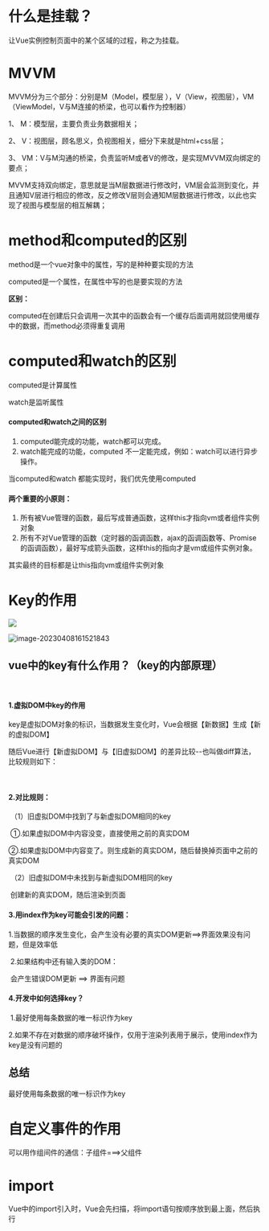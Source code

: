 # 什么是挂载？

让Vue实例控制页面中的某个区域的过程，称之为挂载。



# MVVM

MVVM分为三个部分：分别是M（Model，模型层 ），V（View，视图层），VM（ViewModel，V与M连接的桥梁，也可以看作为控制器）

1、 M：模型层，主要负责业务数据相关；

2、 V：视图层，顾名思义，负视图相关，细分下来就是html+css层；

3、 VM：V与M沟通的桥梁，负责监听M或者V的修改，是实现MVVM双向绑定的要点；

MVVM支持双向绑定，意思就是当M层数据进行修改时，VM层会监测到变化，并且通知V层进行相应的修改，反之修改V层则会通知M层数据进行修改，以此也实现了视图与模型层的相互解耦；





# method和computed的区别

method是一个vue对象中的属性，写的是种种要实现的方法

computed是一个属性，在属性中写的也是要实现的方法

**区别：**

computed在创建后只会调用一次其中的函数会有一个缓存后面调用就回使用缓存中的数据，而method必须得重复调用



# computed和watch的区别

computed是计算属性

watch是监听属性

#### computed和watch之间的区别

1. computed能完成的功能，watch都可以完成。
2. watch能完成的功能，computed 不一定能完成，例如：watch可以进行异步操作。

当computed和watch 都能实现时，我们优先使用computed

#### 两个重要的小原则：

1. 所有被Vue管理的函数，最后写成普通函数，这样this才指向vm或者组件实例对象
2. 所有不对Vue管理的函数（定时器的函调函数，ajax的函调函数等、Promise的函调函数），最好写成箭头函数，这样this的指向才是vm或组件实例对象。

其实最终的目标都是让this指向vm或组件实例对象





# Key的作用

![](C:\Users\Admin\AppData\Roaming\Typora\typora-user-images\image-20230408161412211.png)



![image-20230408161521843](C:\Users\Admin\AppData\Roaming\Typora\typora-user-images\image-20230408161521843.png)



## vue中的key有什么作用？（key的内部原理）

​    

####     1.虚拟DOM中key的作用

​      key是虚拟DOM对象的标识，当数据发生变化时，Vue会根据【新数据】生成【新的虚拟DOM】

​      随后Vue进行【新虚拟DOM】与【旧虚拟DOM】的差异比较--也叫做diff算法，比较规则如下：

​    

####     2.对比规则：

​      （1）旧虚拟DOM中找到了与新虚拟DOM相同的key

​        ①.如果虚拟DOM中内容没变，直接使用之前的真实DOM

​        ②.如果虚拟DOM中内容变了。则生成新的真实DOM，随后替换掉页面中之前的真实DOM



​      （2）旧虚拟DOM中未找到与新虚拟DOM相同的key

​        创建新的真实DOM，随后渲染到页面



####     3.用index作为key可能会引发的问题：

​      1.当数据的顺序发生变化，会产生没有必要的真实DOM更新==>界面效果没有问题，但是效率低

​      2.如果结构中还有输入类的DOM：

​        会产生错误DOM更新 ==> 界面有问题



####     4.开发中如何选择key？

​      1.最好使用每条数据的唯一标识作为key

​      2.如果不存在对数据的顺序破坏操作，仅用于渲染列表用于展示，使用index作为key是没有问题的





## 总结

最好使用每条数据的唯一标识作为key



# 自定义事件的作用

可以用作组间件的通信：子组件===>父组件



# import

Vue中的import引入时，Vue会先扫描，将import语句按顺序放到最上面，然后执行